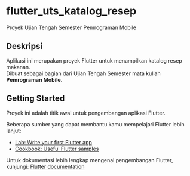 # flutter_uts_katalog_resep
Proyek Ujian Tengah Semester Pemrograman Mobile

## Deskripsi
Aplikasi ini merupakan proyek Flutter untuk menampilkan katalog resep makanan.  
Dibuat sebagai bagian dari Ujian Tengah Semester mata kuliah **Pemrograman Mobile**.

## Getting Started
Proyek ini adalah titik awal untuk pengembangan aplikasi Flutter.

Beberapa sumber yang dapat membantu kamu mempelajari Flutter lebih lanjut:

- [Lab: Write your first Flutter app](https://docs.flutter.dev/get-started/codelab)
- [Cookbook: Useful Flutter samples](https://docs.flutter.dev/cookbook)

Untuk dokumentasi lebih lengkap mengenai pengembangan Flutter, kunjungi:
[Flutter documentation](https://docs.flutter.dev/)
